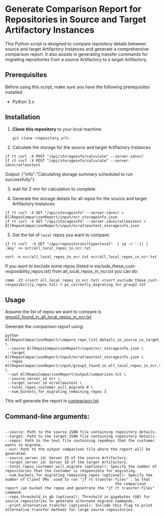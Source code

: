 # Generate  Comparison Report for Repositories in Source and Target Artifactory Instances

This Python script is designed to compare repository details between source and target Artifactory Instances and generate a comprehensive comparison report. It also assists in generating transfer commands for migrating repositories from a source Artifactory to a target Artifactory.

## Prerequisites

Before using this script, make sure you have the following prerequisites installed:

- Python 3.x

## Installation

1. **Clone this repository** to your local machine:

   ```bash
   git clone <repository_url>
   ```
2. Calculate the storage for the source and target Artifactory Instances  
```
jf rt curl -X POST "/api/storageinfo/calculate" --server-id=ncr
jf rt curl -X POST "/api/storageinfo/calculate" --server-id=ncratleostest  
``` 


Output:
{"info":"Calculating storage summary scheduled to run successfully"}

3. wait for 2 min for calculation to complete.

4. Generate the storage details for all repos for the source and target Artifactory Instances
```
jf rt curl -X GET "/api/storageinfo" --server-id=ncr > AllReposComparisonReport/input/ncr_storageinfo.json
jf rt curl -X GET "/api/storageinfo" --server-id=ncratleostest > AllReposComparisonReport/input/ncratleostest_storageinfo.json
```

5. Get the list of `local` repos you want to compare:
```
jf rt curl  -X GET "/api/repositories?type=local"  | jq -r '.[] | .key' >> ncr/all_local_repos_in_ncr.txt

sort -o ncr/all_local_repos_in_ncr.txt ncr/all_local_repos_in_ncr.txt
```
If you want to exclude some repos (listed in exclude_these_cust-resposibility_repos.txt)  from all_local_repos_in_ncr.txt you can do:
```
comm -23 <(sort all_local_repos_in_ncr.txt) <(sort exclude_these_cust-resposibility_repos.txt) > ps_currently_migrating_for_group2.txt
```

## Usage
Assume the list of repos we want to compare is  [group2_found_in_all_local_repos_in_ncr.txt](input/group2_found_in_all_local_repos_in_ncr.txt)

Generate the comparison report using:
```
python AllReposComparisonReport/compare_repo_list_details_in_source_vs_target_rt_after_migration.py \
 --source AllReposComparisonReport/input/ncr_storageinfo.json \
 --target AllReposComparisonReport/input/ncratleostest_storageinfo.json \
 --repos AllReposComparisonReport/input/group2_found_in_all_local_repos_in_ncr.txt \
 --out AllReposComparisonReport/output/comparison.txt \
 --source_server_id ncr \
 --target_server_id ncratleostest \
 --total_repos_customer_will_migrate 0 \
 --num_buckets_for_migrating_remaining_repos 3
```
This will generate the report in [comparison.txt](output/comparison.txt)

## Command-line arguments:
```

--source: Path to the source JSON file containing repository details.
--target: Path to the target JSON file containing repository details.
--repos: Path to the text file containing repoKeys that the customer wants to migrate.
--out: Path to the output comparison file where the report will be generated.
--source_server_id: Server ID of the source Artifactory.
--target_server_id: Server ID of the target Artifactory.
--total_repos_customer_will_migrate (optional): Specify the number of repositories that the customer is responsible for migrating.
--num_buckets_for_migrating_remaining_repos (optional): Specify the number of Client VMs  used to run "jf rt transfer-files" . So that
                                                  the comparison report can bucket the repos and genetrate the "jf rt transfer-files" command.
--repo_threshold_in_gb (optional): Threshold in gigabytes (GB) for source repositories to generate alternate migrate commands.
--print_alternative_transfer (optional): Include this flag to print alternative transfer methods for large source repositories.
```
